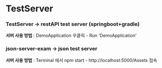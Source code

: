 # TestServer

### TestServer -> restAPI test server (springboot+gradle)

**서버 사용 방법** : DemoApplication 우클릭 - Run 'DemoApplication'


### json-server-exam -> json test server

**서버 사용 방법** : Terminal 에서 npm start - http://localhost:5000/Assets 접속
